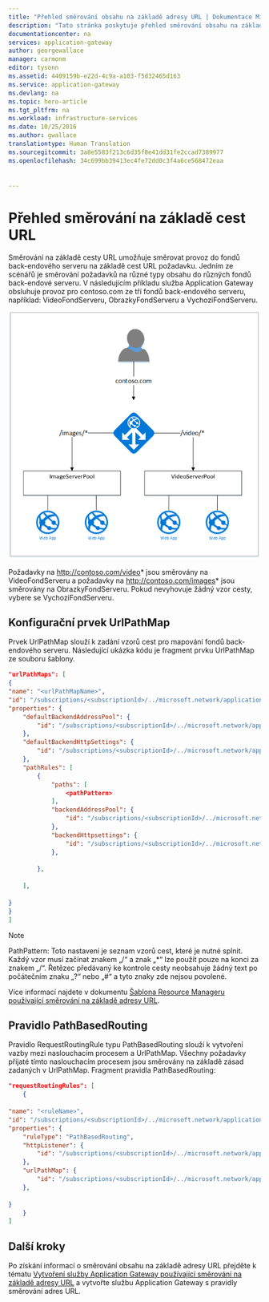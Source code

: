 ```yaml
---
title: "Přehled směrování obsahu na základě adresy URL | Dokumentace Microsoftu"
description: "Tato stránka poskytuje přehled směrování obsahu na základě adresy URL, konfigurace UrlPathMap a pravidla PathBasedRouting ve službě Application Gateway."
documentationcenter: na
services: application-gateway
author: georgewallace
manager: carmonm
editor: tysonn
ms.assetid: 4409159b-e22d-4c9a-a103-f5d32465d163
ms.service: application-gateway
ms.devlang: na
ms.topic: hero-article
ms.tgt_pltfrm: na
ms.workload: infrastructure-services
ms.date: 10/25/2016
ms.author: gwallace
translationtype: Human Translation
ms.sourcegitcommit: 3a8e5583f213c6d35f8e41dd31fe2ccad7389977
ms.openlocfilehash: 34c699bb39413ec4fe72dd0c3f4a6ce568472eaa


---
```

# <a name="url-path-based-routing-overview"></a>Přehled směrování na základě cest URL
Směrování na základě cesty URL umožňuje směrovat provoz do fondů back-endového serveru na základě cest URL požadavku. Jedním ze scénářů je směrování požadavků na různé typy obsahu do různých fondů back-endové serveru.
V následujícím příkladu služba Application Gateway obsluhuje provoz pro contoso.com ze tří fondů back-endového serveru, například: VideoFondServeru, ObrazkyFondServeru a VychoziFondServeru.

![imageURLroute](./media/application-gateway-url-route-overview/figure1.png)

Požadavky na http://contoso.com/video* jsou směrovány na VideoFondServeru a požadavky na http://contoso.com/images* jsou směrovány na ObrazkyFondServeru. Pokud nevyhovuje žádný vzor cesty, vybere se VychoziFondServeru.

## <a name="urlpathmap-configuration-element"></a>Konfigurační prvek UrlPathMap
Prvek UrlPathMap slouží k zadání vzorů cest pro mapování fondů back-endového serveru. Následující ukázka kódu je fragment prvku UrlPathMap ze souboru šablony.

```json
"urlPathMaps": [
{
"name": "<urlPathMapName>",
"id": "/subscriptions/<subscriptionId>/../microsoft.network/applicationGateways/<gatewayName>/ urlPathMaps/<urlPathMapName>",
"properties": {
    "defaultBackendAddressPool": {
        "id": "/subscriptions/<subscriptionId>/../microsoft.network/applicationGateways/<gatewayName>/backendAddressPools/<poolName>"
    },
    "defaultBackendHttpSettings": {
        "id": "/subscriptions/<subscriptionId>/../microsoft.network/applicationGateways/<gatewayName>/backendHttpSettingsList/<settingsName>"
    },
    "pathRules": [
        {
            "paths": [
                <pathPattern>
            ],
            "backendAddressPool": {
                "id": "/subscriptions/<subscriptionId>/../microsoft.network/applicationGateways/<gatewayName>/backendAddressPools/<poolName2>"
            },
            "backendHttpsettings": {
                "id": "/subscriptions/<subscriptionId>/../microsoft.network/applicationGateways/<gatewayName>/backendHttpsettingsList/<settingsName2>"
            },

        },

    ],

}
}
]
```

> [!NOTE]
> PathPattern: Toto nastavení je seznam vzorů cest, které je nutné splnit. Každý vzor musí začínat znakem „/“ a znak „*“ lze použít pouze na konci za znakem „/“. Řetězec předávaný ke kontrole cesty neobsahuje žádný text po počátečním znaku „?“ nebo „#“ a tyto znaky zde nejsou povolené. 
> 
> 

Více informací najdete v dokumentu [Šablona Resource Manageru používající směrování na základě adresy URL](https://azure.microsoft.com/documentation/templates/201-application-gateway-url-path-based-routing).

## <a name="pathbasedrouting-rule"></a>Pravidlo PathBasedRouting
Pravidlo RequestRoutingRule typu PathBasedRouting slouží k vytvoření vazby mezi naslouchacím procesem a UrlPathMap. Všechny požadavky přijaté tímto naslouchacím procesem jsou směrovány na základě zásad zadaných v UrlPathMap.
Fragment pravidla PathBasedRouting:

```json
"requestRoutingRules": [
    {

"name": "<ruleName>",
"id": "/subscriptions/<subscriptionId>/../microsoft.network/applicationGateways/<gatewayName>/requestRoutingRules/<ruleName>",
"properties": {
    "ruleType": "PathBasedRouting",
    "httpListener": {
        "id": "/subscriptions/<subscriptionId>/../microsoft.network/applicationGateways/<gatewayName>/httpListeners/<listenerName>"
    },
    "urlPathMap": {
        "id": "/subscriptions/<subscriptionId>/../microsoft.network/applicationGateways/<gatewayName>/ urlPathMaps/<urlPathMapName>"
    },

}
    }
]
```

## <a name="next-steps"></a>Další kroky
Po získání informací o směrování obsahu na základě adresy URL přejděte k tématu [Vytvoření služby Application Gateway používající směrování na základě adresy URL](application-gateway-create-url-route-portal.md) a vytvořte službu Application Gateway s pravidly směrování adres URL.




<!--HONumber=Nov16_HO2-->


